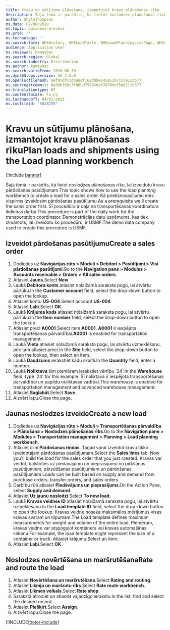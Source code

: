 ```yaml
---
title: Kravu un sūtījumu plānošana, izmantojot kravu plānošanas rīku
description: Šajā tēmā ir parādīts, kā lietot noslodzes plānošanas rīku, lai izveidotu kravu pārdošanas pasūtījumam.
author: ShylaThompson
ms.date: 07/08/2019
ms.topic: business-process
ms.prod: ''
ms.technology: ''
ms.search.form: WHSHistory, WHSLoadTable, WHSLoadPlanningListPage, WHSLoadPlanningWorkbench
audience: Application User
ms.reviewer: kamaybac
ms.search.region: Global
ms.search.industry: Distribution
ms.author: kamaybac
ms.search.validFrom: 2016-06-30
ms.dyn365.ops.version: AX 7.0.0
ms.openlocfilehash: 0ef95dfc3dba8ef162d0be145a52b7153912cb77
ms.sourcegitcommit: 0e8db169c3f90bd750826af76709ef5d621fd377
ms.translationtype: HT
ms.contentlocale: lv-LV
ms.lasthandoff: 04/01/2021
ms.locfileid: "5828255"
---
```

# <a name="plan-loads-and-shipments-using-the-load-planning-workbench"></a><span data-ttu-id="2e481-103">Kravu un sūtījumu plānošana, izmantojot kravu plānošanas rīku</span><span class="sxs-lookup"><span data-stu-id="2e481-103">Plan loads and shipments using the Load planning workbench</span></span>

[!include [banner](../../includes/banner.md)]

<span data-ttu-id="2e481-104">Šajā tēmā ir parādīts, kā lietot noslodzes plānošanas rīku, lai izveidotu kravu pārdošanas pasūtījumam.</span><span class="sxs-lookup"><span data-stu-id="2e481-104">This topic shows how to use the load planning workbench to create a load for a sales order.</span></span> <span data-ttu-id="2e481-105">Kā priekšnosacījumu mēs vispirms izveidosim pārdošanas pasūtījumu.</span><span class="sxs-lookup"><span data-stu-id="2e481-105">As a prerequisite we'll create the sales order first.</span></span> <span data-ttu-id="2e481-106">Šī procedūra ir daļa no transportēšanas koordinatora ikdienas darba.</span><span class="sxs-lookup"><span data-stu-id="2e481-106">This procedure is part of the daily work for the transportation coordinator.</span></span> <span data-ttu-id="2e481-107">Demonstrācijas datu uzņēmums, kas tiek izmantots, lai izveidotu šo procedūru, ir USMF.</span><span class="sxs-lookup"><span data-stu-id="2e481-107">The demo data company used to create this procedure is USMF.</span></span>


## <a name="create-a-sales-order"></a><span data-ttu-id="2e481-108">Izveidot pārdošanas pasūtījumu</span><span class="sxs-lookup"><span data-stu-id="2e481-108">Create a sales order</span></span>
1. <span data-ttu-id="2e481-109">Dodieties uz **Navigācijas rūts > Moduļi > Debitori > Pasūtījumi > Visi pārdošanas pasūtījumi**.</span><span class="sxs-lookup"><span data-stu-id="2e481-109">Go to the **Navigation pane > Modules > Accounts receivable > Orders > All sales orders**.</span></span>
2. <span data-ttu-id="2e481-110">Atlasiet **Jauns**.</span><span class="sxs-lookup"><span data-stu-id="2e481-110">Select **New**.</span></span>
3. <span data-ttu-id="2e481-111">Laukā **Debitora konts** atlasiet nolaižamā saraksta pogu, lai atvērtu pārlūku.</span><span class="sxs-lookup"><span data-stu-id="2e481-111">In the **Customer account** field, select the drop-down button to open the lookup.</span></span>
4. <span data-ttu-id="2e481-112">Atlasiet kontu **US-004**.</span><span class="sxs-lookup"><span data-stu-id="2e481-112">Select account **US-004**.</span></span>
5. <span data-ttu-id="2e481-113">Atlasiet **Labi**.</span><span class="sxs-lookup"><span data-stu-id="2e481-113">Select **OK**.</span></span>
6. <span data-ttu-id="2e481-114">Laukā **Krājuma kods** atlasiet nolaižamā saraksta pogu, lai atvērtu pārlūku.</span><span class="sxs-lookup"><span data-stu-id="2e481-114">In the **Item number** field, select the drop-down button to open the lookup.</span></span>
7. <span data-ttu-id="2e481-115">Atlasiet preci **A0001**.</span><span class="sxs-lookup"><span data-stu-id="2e481-115">Select item **A0001**.</span></span> <span data-ttu-id="2e481-116">**A0001** ir iespējots transportēšanas pārvaldībai.</span><span class="sxs-lookup"><span data-stu-id="2e481-116">**A0001** is enabled for transportation management.</span></span>  
8. <span data-ttu-id="2e481-117">Laukā **Vieta** atlasiet nolaižamā saraksta pogu, lai atvērtu uzmeklēšanu, pēc tam atlasiet preci.</span><span class="sxs-lookup"><span data-stu-id="2e481-117">In the **Site** field, select the drop-down button to open the lookup, then select an item.</span></span>
9. <span data-ttu-id="2e481-118">Laukā **Daudzums** ierakstiet kādu skaitli.</span><span class="sxs-lookup"><span data-stu-id="2e481-118">In the **Quantity** field, enter a number.</span></span>
10. <span data-ttu-id="2e481-119">Laukā **Noliktava** šim piemēram ierakstiet vērtību '24'.</span><span class="sxs-lookup"><span data-stu-id="2e481-119">In the **Warehouse** field, type '24' for this example.</span></span> <span data-ttu-id="2e481-120">Šī noliktava ir iespējota transportēšanas pārvaldībai un papildu noliktavas vadībai.</span><span class="sxs-lookup"><span data-stu-id="2e481-120">This warehouse is enabled for transportation management and advanced warehouse management.</span></span>  
11. <span data-ttu-id="2e481-121">Atlasiet **Saglabāt**.</span><span class="sxs-lookup"><span data-stu-id="2e481-121">Select **Save**.</span></span>
12. <span data-ttu-id="2e481-122">Aizvērt lapu.</span><span class="sxs-lookup"><span data-stu-id="2e481-122">Close the page.</span></span>

## <a name="create-a-new-load"></a><span data-ttu-id="2e481-123">Jaunas noslodzes izveide</span><span class="sxs-lookup"><span data-stu-id="2e481-123">Create a new load</span></span>
1. <span data-ttu-id="2e481-124">Dodieties uz **Navigācijas rūts > Moduļi > Transportēšanas pārvaldība > Plānošana > Noslodzes plānošanas rīks**.</span><span class="sxs-lookup"><span data-stu-id="2e481-124">Go to the **Navigation pane > Modules > Transportation management > Planning > Load planning workbench**.</span></span>
2. <span data-ttu-id="2e481-125">Atlasiet cilni **Pārdošanas rindas**. Tagad varat izveidot kravu tikko izveidotajam pārdošanas pasūtījumam.</span><span class="sxs-lookup"><span data-stu-id="2e481-125">Select the **Sales lines** tab. Now you'll build the load for the sales order that you just created.</span></span> <span data-ttu-id="2e481-126">Kravas var veidot, balstoties uz piedāvājumu un pieprasījumu no pirkšanas pasūtījumiem, pārsūtīšanas pasūtījumiem un pārdošanas pasūtījumiem.</span><span class="sxs-lookup"><span data-stu-id="2e481-126">Loads can be built based on supply and demand from purchase orders, transfer orders, and sales orders.</span></span>  
3. <span data-ttu-id="2e481-127">Darbību rūtī atlasiet **Piedāvājums un pieprasījums**.</span><span class="sxs-lookup"><span data-stu-id="2e481-127">On the Action Pane, select **Supply and demand**.</span></span>
4. <span data-ttu-id="2e481-128">Atlasiet **Uz jaunu noslodzi**.</span><span class="sxs-lookup"><span data-stu-id="2e481-128">Select **To new load**.</span></span>
5. <span data-ttu-id="2e481-129">Laukā **Kravas veidnes ID** atlasiet nolaižamā saraksta pogu, lai atvērtu uzmeklēšanu.</span><span class="sxs-lookup"><span data-stu-id="2e481-129">In the **Load template ID** field, select the drop-down button to open the lookup.</span></span> <span data-ttu-id="2e481-130">Kravas veidne nosaka maksimālos mērījumus visas kravas svaram un tilpumam.</span><span class="sxs-lookup"><span data-stu-id="2e481-130">The Load template defines maximum measurements for weight and volume of the entire load.</span></span> <span data-ttu-id="2e481-131">Piemēram, kravas veidne var atspoguļot konteinera vai kravas automašīnas lielumu.</span><span class="sxs-lookup"><span data-stu-id="2e481-131">For example, the load template might represent the size of a container or truck.</span></span> <span data-ttu-id="2e481-132">Atlasiet krājumu.</span><span class="sxs-lookup"><span data-stu-id="2e481-132">Select an item.</span></span>
6. <span data-ttu-id="2e481-133">Atlasiet **Labi**.</span><span class="sxs-lookup"><span data-stu-id="2e481-133">Select **OK**.</span></span>

## <a name="rate-and-route-the-load"></a><span data-ttu-id="2e481-134">Noslodzes novērtēšana un maršrutēšana</span><span class="sxs-lookup"><span data-stu-id="2e481-134">Rate and route the load</span></span>
1. <span data-ttu-id="2e481-135">Atlasiet **Novērtēšana un maršrutēšana**.</span><span class="sxs-lookup"><span data-stu-id="2e481-135">Select **Rating and routing**.</span></span>
2. <span data-ttu-id="2e481-136">Atlasiet **Likmju un maršrutu rīks**.</span><span class="sxs-lookup"><span data-stu-id="2e481-136">Select **Rate route workbench**.</span></span>
3. <span data-ttu-id="2e481-137">Atlasiet **Likmes veikals**.</span><span class="sxs-lookup"><span data-stu-id="2e481-137">Select **Rate shop**.</span></span>
4. <span data-ttu-id="2e481-138">Sarakstā atrodiet un atlasiet vajadzīgo ierakstu.</span><span class="sxs-lookup"><span data-stu-id="2e481-138">In the list, find and select the desired record.</span></span>
5. <span data-ttu-id="2e481-139">Atlasiet **Piešķirt**.</span><span class="sxs-lookup"><span data-stu-id="2e481-139">Select **Assign**.</span></span>
6. <span data-ttu-id="2e481-140">Aizvērt lapu.</span><span class="sxs-lookup"><span data-stu-id="2e481-140">Close the page.</span></span>



[!INCLUDE[footer-include](../../../includes/footer-banner.md)]